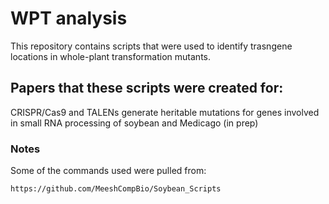 # WPT analysis
This repository contains scripts that were used to identify trasngene locations in whole-plant transformation mutants. 
## Papers that these scripts were created for:
CRISPR/Cas9 and TALENs generate heritable mutations for genes involved in small RNA processing of soybean and Medicago (in prep)

### Notes
Some of the commands used were pulled from:
```
https://github.com/MeeshCompBio/Soybean_Scripts
```

